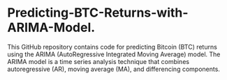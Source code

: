 # Predicting-BTC-Returns-with-ARIMA-Model.
This GitHub repository contains code for predicting Bitcoin (BTC) returns using the ARIMA (AutoRegressive Integrated Moving Average) model. The ARIMA model is a time series analysis technique that combines autoregressive (AR), moving average (MA), and differencing components.
